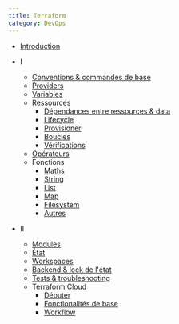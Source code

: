 ```yaml
---
title: Terraform
category: DevOps
---
```


* [Introduction](intro.md)

* I
  * [Conventions & commandes de base](basics.md)
  * [Providers](providers.md)
  * [Variables](variables.md)
  * Ressources
    * [Dépendances entre ressources & data](resource_dependencies.md)
    * [Lifecycle](resource_lifecycle.md)
    * [Provisioner](resource_provisioner.md)
    * [Boucles](resource_loop.md)
    * [Vérifications](resource_check.md)
  * [Opérateurs](resource_utils_operators.md)
  * Fonctions
    * [Maths](resource_utils_maths.md)
    * [String](resource_utils_string.md)
    * [List](resource_utils_list.md)
    * [Map](resource_utils_map.md)
    * [Filesystem](resource_utils_fs.md)
    * [Autres](resource_utils_others.md)

* II
  * [Modules](modules.md)
  * [État](state.md)
  * [Workspaces](workspaces.md)
  * [Backend & lock de l'état](state2.md)
  * [Tests & troubleshooting](tests.md)
  * Terraform Cloud
    * [Débuter](tfcloud.md)
    * [Fonctionalités de base](tfcloud2.md)
    * [Workflow](workflows.md)
